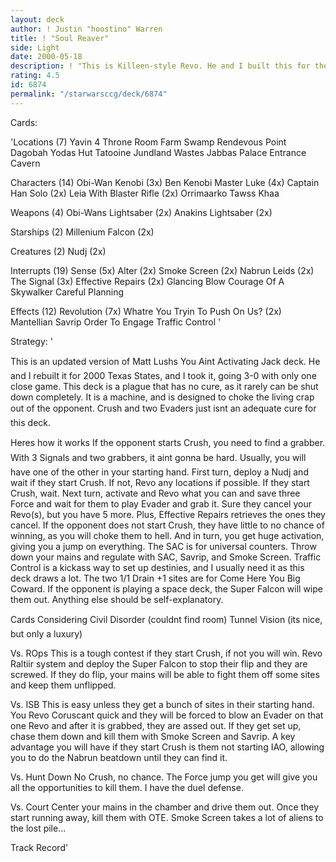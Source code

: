 ```yaml
---
layout: deck
author: ! Justin "hoostino" Warren
title: ! "Soul Reaver"
side: Light
date: 2000-05-18
description: ! "This is Killeen-style Revo. He and I built this for the Texas State Championships, where it went undefeated with myself at the helm."
rating: 4.5
id: 6874
permalink: "/starwarsccg/deck/6874"
---
```

Cards: 

'Locations (7)
Yavin 4 Throne Room
Farm
Swamp
Rendevous Point
Dagobah Yodas Hut
Tatooine Jundland Wastes
Jabbas Palace Entrance Cavern

Characters (14)
Obi-Wan Kenobi (3x)
Ben Kenobi
Master Luke (4x)
Captain Han Solo (2x)
Leia With Blaster Rifle (2x)
Orrimaarko
Tawss Khaa

Weapons (4)
Obi-Wans Lightsaber (2x)
Anakins Lightsaber (2x)

Starships (2)
Millenium Falcon (2x)

Creatures (2)
Nudj (2x)

Interrupts (19)
Sense (5x)
Alter (2x)
Smoke Screen (2x)
Nabrun Leids (2x)
The Signal (3x)
Effective Repairs (2x)
Glancing Blow
Courage Of A Skywalker
Careful Planning

Effects (12)
Revolution (7x)
Whatre You Tryin To Push On Us? (2x)
Mantellian Savrip
Order To Engage
Traffic Control '

Strategy: '

 
This is an updated version of Matt Lushs You Aint Activating Jack deck. He and I rebuilt it for 2000 Texas States, and I took it, going 3-0 with only one close game. This deck is a plague that has no cure, as it rarely can be shut down completely. It is a machine, and is designed to choke the living crap out of the opponent. Crush and two Evaders just isnt an adequate cure for this deck.


Heres how it works 
If the opponent starts Crush, you need to find a grabber. With 3 Signals and two grabbers, it aint gonna be hard. Usually, you will have one of the other in your starting hand. First turn, deploy a Nudj and wait if they start Crush. If not, Revo any locations if possible. If they start Crush, wait. Next turn, activate and Revo what you can and save three Force and wait for them to play Evader and grab it. Sure they cancel your Revo(s), but you have 5 more. Plus, Effective Repairs retrieves the ones they cancel. If the opponent does not start Crush, they have little to no chance of winning, as you will choke them to hell. And in turn, you get huge activation, giving you a jump on everything. The SAC is for universal counters. Throw down your mains and regulate with SAC, Savrip, and Smoke Screen. Traffic Control is a kickass way to set up destinies, and I usually need it as this deck draws a lot. The two 1/1 Drain +1 sites are for Come Here You Big Coward. If the opponent is playing a space deck, the Super Falcon will wipe them out. Anything else should be self-explanatory.


Cards Considering 
Civil Disorder (couldnt find room) 
Tunnel Vision (its nice, but only a luxury) 

Vs. ROps 
This is a tough contest if they start Crush, if not you will win. Revo Raltiir system and deploy the Super Falcon to stop their flip and they are screwed. If they do flip, your mains will be able to fight them off some sites and keep them unflipped.


Vs. ISB 
This is easy unless they get a bunch of sites in their starting hand. You Revo Coruscant quick and they will be forced to blow an Evader on that one Revo and after it is grabbed, they are assed out. If they get set up, chase them down and kill them with Smoke Screen and Savrip. A key advantage you will have if they start Crush is them not starting IAO, allowing you to do the Nabrun beatdown until they can find it.


Vs. Hunt Down 
No Crush, no chance. The Force jump you get will give you all the opportunities to kill them. I have the duel defense.


Vs. Court 
Center your mains in the chamber and drive them out. Once they start running away, kill them with OTE. Smoke Screen takes a lot of aliens to the lost pile...


Track Record'
